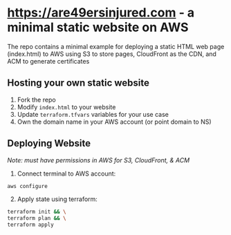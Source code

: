 # https://are49ersinjured.com - a minimal static website on AWS
The repo contains a minimal example for deploying a static HTML web page (index.html) to AWS using S3 to store pages, CloudFront as the CDN, and ACM to generate certificates

## Hosting your own static website
1) Fork the repo
2) Modify `index.html` to your website
3) Update `terraform.tfvars` variables for your use case
4) Own the domain name in your AWS account (or point domain to NS)

## Deploying Website
*Note: must have permissions in AWS for S3, CloudFront, & ACM*

1) Connect terminal to AWS account:
```zsh
aws configure
```
2) Apply state using terraform:
```zsh
terraform init && \
terraform plan && \
terraform apply
```

